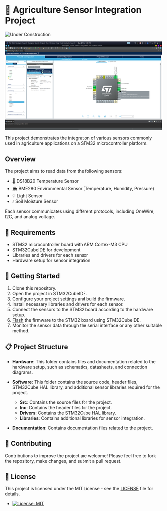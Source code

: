 # 🌾 Agriculture Sensor Integration Project 

![Under Construction](https://img.shields.io/badge/status-under%20construction-orange)

![Project Image](ProjectImage.png)

This project demonstrates the integration of various sensors commonly used in agriculture applications on a STM32 microcontroller platform.

## Overview
The project aims to read data from the following sensors:

- 🌡️ DS18B20 Temperature Sensor
- 🌦️ BME280 Environmental Sensor (Temperature, Humidity, Pressure)
- 💡 Light Sensor
- 💧 Soil Moisture Sensor

Each sensor communicates using different protocols, including OneWire, I2C, and analog voltage.

## 🛒 Requirements

- STM32 microcontroller board with ARM Cortex-M3 CPU
- STM32CubeIDE for development
- Libraries and drivers for each sensor
- Hardware setup for sensor integration

## 🚀 Getting Started

1. Clone this repository.
2. Open the project in STM32CubeIDE.
3. Configure your project settings and build the firmware.
4. Install necessary libraries and drivers for each sensor.
5. Connect the sensors to the STM32 board according to the hardware setup.
6. [Flash](Flash.md)  the firmware to the STM32 board using STM32CubeIDE.
7. Monitor the sensor data through the serial interface or any other suitable method.

## 📋 Project Structure

- **Hardware**: This folder contains files and documentation related to the hardware setup, such as schematics, datasheets, and connection diagrams.

- **Software**: This folder contains the source code, header files, STM32Cube HAL library, and additional sensor libraries required for the project.

    - **Src**: Contains the source files for the project.
    - **Inc**: Contains the header files for the project.
    - **Drivers**: Contains the STM32Cube HAL library.
    - **Libraries**: Contains additional libraries for sensor integration.

- **Documentation**: Contains documentation files related to the project.


## 🤝 Contributing

Contributions to improve the project are welcome! Please feel free to fork the repository, make changes, and submit a pull request.

## 📜 License 


This project is licensed under the MIT License - see the [LICENSE](LICENSE) file for details.

- [![License: MIT](https://img.shields.io/badge/License-MIT-yellow.svg)](https://opensource.org/licenses/MIT)

 

